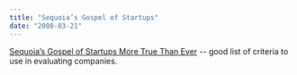 ```yaml
---
title: "Sequoia’s Gospel of Startups"
date: "2008-03-21"
---
```


[Sequoia’s Gospel of Startups More True Than Ever](http://www.techcrunch.com/2008/03/20/sequoias-gospel-of-startups-more-true-than-ever/) -- good list of criteria to use in evaluating companies.
